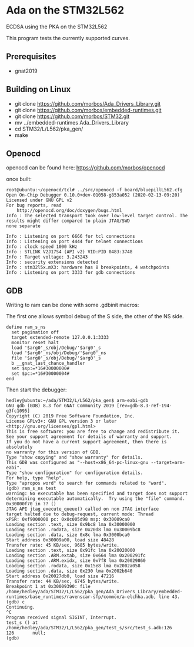 # Ada on the STM32L562

ECDSA using the PKA on the STM32L562

This program tests the currently supported curves.

## Prerequisites
- gnat2019

## Building on Linux
- git clone https://github.com/morbos/Ada_Drivers_Library.git
- git clone https://github.com/morbos/embedded-runtimes.git
- git clone https://github.com/morbos/STM32.git
- mv ../embedded-runtimes Ada_Drivers_Library
- cd STM32/L/L562/pka_gen/
- make

## Openocd

openocd can be found here:
https://github.com/morbos/openocd

once built:
```
root@ubuntu:~/openocd/tcl# ../src/openocd -f board/bluepillL562.cfg
Open On-Chip Debugger 0.10.0+dev-01058-g853a052 (2020-02-13-09:20)
Licensed under GNU GPL v2
For bug reports, read
	http://openocd.org/doc/doxygen/bugs.html
Info : The selected transport took over low-level target control. The results might differ compared to plain JTAG/SWD
none separate

Info : Listening on port 6666 for tcl connections
Info : Listening on port 4444 for telnet connections
Info : clock speed 1000 kHz
Info : STLINK V2J17S4 (API v2) VID:PID 0483:3748
Info : Target voltage: 3.243243
Info : security extensions detected
Info : stm32l5x.mX3: hardware has 8 breakpoints, 4 watchpoints
Info : Listening on port 3333 for gdb connections
```

## GDB

Writing to ram can be done with some .gdbinit macros:

The first one allows symbol debug of the S side, the other of the NS side.
```
define ram_s_ns
  set pagination off
  target extended-remote 127.0.0.1:3333
  monitor reset halt
  load '$arg0'_s/obj/Debug/'$arg0'_s
  load '$arg0'_ns/obj/Debug/'$arg0'_ns
  file '$arg0'_s/obj/Debug/'$arg0'_s
  b __gnat_last_chance_handler
  set $sp:=*16#30000000#
  set $pc:=*16#30000004#
end
```
Then start the debugger:

```
hedley@ubuntu:~/ada/STM32/L/L562/pka_gen$ arm-eabi-gdb
GNU gdb (GDB) 8.3 for GNAT Community 2019 [rev=gdb-8.3-ref-194-g3fc1095]
Copyright (C) 2019 Free Software Foundation, Inc.
License GPLv3+: GNU GPL version 3 or later <http://gnu.org/licenses/gpl.html>
This is free software: you are free to change and redistribute it.
See your support agreement for details of warranty and support.
If you do not have a current support agreement, then there is absolutely
no warranty for this version of GDB.
Type "show copying" and "show warranty" for details.
This GDB was configured as "--host=x86_64-pc-linux-gnu --target=arm-eabi".
Type "show configuration" for configuration details.
For help, type "help".
Type "apropos word" to search for commands related to "word".
(gdb) ram_s_ns test
warning: No executable has been specified and target does not support
determining executable automatically.  Try using the "file" command.
0x30000f70 in ?? ()
JTAG API jtag_execute_queue() called on non JTAG interface
target halted due to debug-request, current mode: Thread 
xPSR: 0xf9000000 pc: 0x0c005d98 msp: 0x30009ca0
Loading section .text, size 0x9bc8 lma 0x30000000
Loading section .rodata, size 0x20d8 lma 0x30009bc8
Loading section .data, size 0x8c lma 0x3000bca0
Start address 0x30009a00, load size 48428
Transfer rate: 45 KB/sec, 9685 bytes/write.
Loading section .text, size 0x91fc lma 0x20020000
Loading section .ARM.extab, size 0x664 lma 0x200291fc
Loading section .ARM.exidx, size 0x7f8 lma 0x20029860
Loading section .rodata, size 0x15e8 lma 0x2002a058
Loading section .data, size 0x230 lma 0x2002b640
Start address 0x20027db0, load size 47216
Transfer rate: 44 KB/sec, 6745 bytes/write.
Breakpoint 1 at 0x30009390: file /home/hedley/ada/STM32/L/L562/pka_gen/Ada_Drivers_Library/embedded-runtimes/base_runtimes/ravenscar-sfp/common/a-elchha.adb, line 43.
(gdb) c
Continuing.
^C
Program received signal SIGINT, Interrupt.
test_s () at /home/hedley/ada/STM32/L/L562/pka_gen/test_s/src/test_s.adb:126
126	      null;
(gdb) 
```
